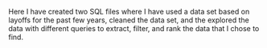 Here I have created two SQL files where I have used a data set based on layoffs for the past few years, cleaned the data set, and the explored the data with different queries to extract, filter, and rank the data that I chose to find. 
